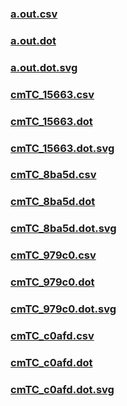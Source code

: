 ### [a.out.csv](a.out.csv)
### [a.out.dot](a.out.dot)
### [a.out.dot.svg](a.out.dot.svg)
### [cmTC_15663.csv](cmTC_15663.csv)
### [cmTC_15663.dot](cmTC_15663.dot)
### [cmTC_15663.dot.svg](cmTC_15663.dot.svg)
### [cmTC_8ba5d.csv](cmTC_8ba5d.csv)
### [cmTC_8ba5d.dot](cmTC_8ba5d.dot)
### [cmTC_8ba5d.dot.svg](cmTC_8ba5d.dot.svg)
### [cmTC_979c0.csv](cmTC_979c0.csv)
### [cmTC_979c0.dot](cmTC_979c0.dot)
### [cmTC_979c0.dot.svg](cmTC_979c0.dot.svg)
### [cmTC_c0afd.csv](cmTC_c0afd.csv)
### [cmTC_c0afd.dot](cmTC_c0afd.dot)
### [cmTC_c0afd.dot.svg](cmTC_c0afd.dot.svg)
